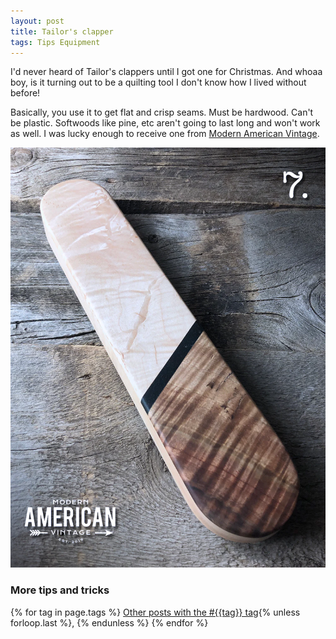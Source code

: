 ```yaml
---
layout: post
title: Tailor's clapper
tags: Tips Equipment
---
```

I'd never heard of Tailor's clappers until I got one for Christmas. And whoaa boy, is it turning out to be a quilting tool I don't know how I lived without before! 

Basically, you use it to get flat and crisp seams. Must be hardwood. Can't be plastic. Softwoods like pine, etc aren't going to last long and won't work as well. I was lucky enough to receive one from [Modern American Vintage](https://modernamericanvintage.com/collections/quilting-tools/products/clappers). 

![Tailors clapper, a 2.5 inches by 12 inches by 1 inch block of hardwood with fancy wood veneer decoration on top.](/images/tailor-clapper.jpg)

### More tips and tricks

  {% for tag in page.tags %}
  <a class="post" href="/tag/{{tag}}">Other posts with the #{{tag}} tag</a>{% unless forloop.last %}, {% endunless %}
  {% endfor %}
